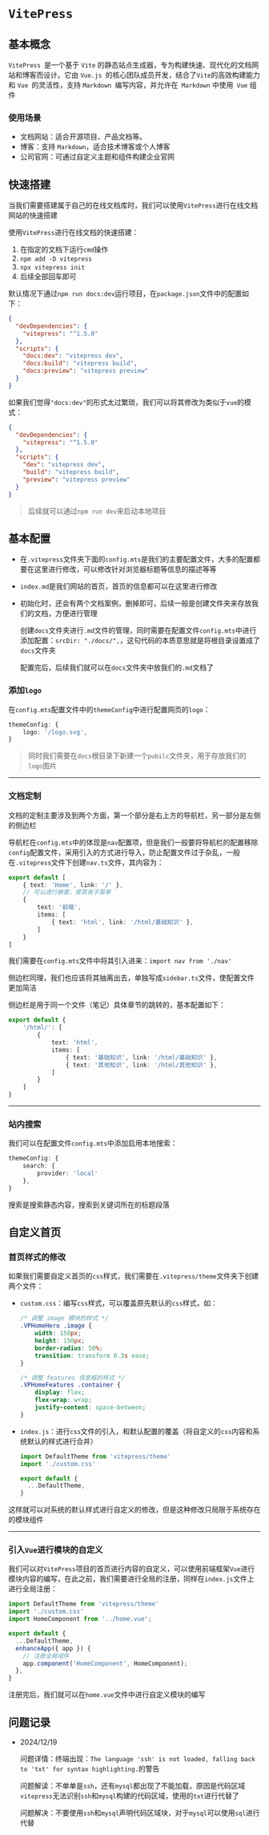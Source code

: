 # `VitePress`

## 基本概念

`VitePress `是一个基于 `Vite` 的静态站点生成器，专为构建快速、现代化的文档网站和博客而设计。它由 `Vue.js `的核心团队成员开发，结合了` Vite `的高效构建能力和 `Vue `的灵活性，支持 `Markdown `编写内容，并允许在` Markdown` 中使用` Vue` 组件

### 使用场景

- 文档网站：适合开源项目、产品文档等。
- 博客：支持 `Markdown`，适合技术博客或个人博客
- 公司官网：可通过自定义主题和组件构建企业官网



## 快速搭建

当我们需要搭建属于自己的在线文档库时，我们可以使用`VitePress`进行在线文档网站的快速搭建

使用`VitePress`进行在线文档的快速搭建：

1. 在指定的文档下运行`cmd`操作
2. `npm add -D vitepress`
3. `npx vitepress init`
4. 后续全部回车即可

默认情况下通过`npm run docs:dev`运行项目，在`package.json`文件中的配置如下：

```json
{
  "devDependencies": {
    "vitepress": "^1.5.0"
  },
  "scripts": {
    "docs:dev": "vitepress dev",
    "docs:build": "vitepress build",
    "docs:preview": "vitepress preview"
  }
}
```

如果我们觉得`"docs:dev"`的形式太过繁琐，我们可以将其修改为类似于`vue`的模式：

```json
{
  "devDependencies": {
    "vitepress": "^1.5.0"
  },
  "scripts": {
    "dev": "vitepress dev",
    "build": "vitepress build",
    "preview": "vitepress preview"
  }
}
```

> 后续就可以通过`npm run dev`来启动本地项目



## 基本配置

- 在`.vitepress`文件夹下面的`config.mts`是我们的主要配置文件，大多的配置都要在这里进行修改，可以修改针对浏览器标题等信息的描述等等

- `index.md`是我们网站的首页，首页的信息都可以在这里进行修改

- 初始化时，还会有两个文档案例，删掉即可，后续一般是创建文件夹来存放我们的文档，方便进行管理

  创建`docs`文件夹进行`.md`文件的管理，同时需要在配置文件`config.mts`中进行添加配置：`srcDir: "./docs/",`，这句代码的本质意思就是将根目录设置成了`docs`文件夹

  配置完后，后续我们就可以在`docs`文件夹中放我们的`.md`文档了

### 添加`logo`

在`config.mts`配置文件中的`themeConfig`中进行配置网页的`logo`：

```ts
themeConfig: {
    logo: '/logo.svg',
}
```

> 同时我们需要在`docs`根目录下新建一个`pubilc`文件夹，用于存放我们的`logo`图片

***

### 文档定制

文档的定制主要涉及到两个方面，第一个部分是右上方的导航栏，另一部分是左侧的侧边栏

导航栏在`config.mts`中的体现是`nav`配置项，但是我们一般要将导航栏的配置移除`config`配置文件，采用引入的方式进行导入，防止配置文件过于杂乱，一般在`.vitepress`文件下创建`nav.ts`文件，其内容为：

```ts
export default [
    { text: 'Home', link: '/' },
    // 可以进行嵌套，使其有子菜单
    { 
        text: '前端',
        items: [
            { text: 'html', link: '/html/基础知识' },
        ]
    }
]
```

我们需要在`config.mts`文件中将其引入进来：`import nav from './nav'`

侧边栏同理，我们也应该将其抽离出去，单独写成`sidebar.ts`文件，使配置文件更加简洁

侧边栏是用于同一个文件（笔记）具体章节的跳转的，基本配置如下：

```ts
export default {
    '/html/': [
        {
            text: 'html',
            items: [
                { text: '基础知识', link: '/html/基础知识' },
                { text: '其他知识', link: '/html/其他知识' },
            ]
        }
    ]
}
```

***

### 站内搜索

我们可以在配置文件`config.mts`中添加启用本地搜索：

```ts
themeConfig: {
    search: {
        provider: 'local'
    },
}
```

搜索是搜索静态内容，搜索到关键词所在的标题段落



## 自定义首页

### 首页样式的修改

如果我们需要自定义首页的`css`样式，我们需要在`.vitepress/theme`文件夹下创建两个文件：

- `custom.css`：编写`css`样式，可以覆盖原先默认的`css`样式，如：

  ```css
  /* 调整 image 模块的样式 */
  .VPHomeHero .image {
      width: 150px;
      height: 150px;
      border-radius: 50%;
      transition: transform 0.3s ease;
  }
  
  /* 调整 features 信息框的样式 */
  .VPHomeFeatures .container {
      display: flex;
      flex-wrap: wrap;
      justify-content: space-between;
  }
  ```

- `index.js`：进行`css`文件的引入，和默认配置的覆盖（将自定义的`css`内容和系统默认的样式进行合并）

  ```js
  import DefaultTheme from 'vitepress/theme'
  import './custom.css'
  
  export default {
    ...DefaultTheme,
  }
  ```

这样就可以对系统的默认样式进行自定义的修改，但是这种修改只局限于系统存在的模块组件

***

### 引入`Vue`进行模块的自定义

我们可以对`VitePress`项目的首页进行内容的自定义，可以使用前端框架`Vue`进行模块内容的编写，在此之前，我们需要进行全局的注册，同样在`index.js`文件上进行全局注册：

```js
import DefaultTheme from 'vitepress/theme'
import './custom.css'
import HomeComponent from '../home.vue';

export default {
  ...DefaultTheme,
  enhanceApp({ app }) {
    // 注册全局组件
    app.component('HomeComponent', HomeComponent);
  },
}
```

注册完后，我们就可以在`home.vue`文件中进行自定义模块的编写



## 问题记录

- 2024/12/19

  问题详情：终端出现：`The language 'ssh' is not loaded, falling back to 'txt' for syntax highlighting.`的警告

  问题解读：不单单是`ssh`，还有`mysql`都出现了不能加载，原因是代码区域`vitepress`无法识别`ssh`和`mysql`构建的代码区域，使用的`txt`进行代替了

  问题解决：不要使用`ssh`和`mysql`声明代码区域块，对于`mysql`可以使用`sql`进行代替

